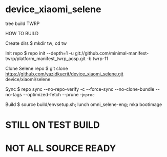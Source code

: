 # device_xiaomi_selene
tree build TWRP

HOW TO BUILD

Create dirs
$ mkdir tw; cd tw

Init repo
$ repo init --depth=1 -u git://github.com/minimal-manifest-twrp/platform_manifest_twrp_aosp.git -b twrp-11

Clone Selene repo
$ git clone https://github.com/yazidkucrit/device_xiaomi_selene.git device/xiaomi/selene

Sync
$ repo sync --no-repo-verify -c --force-sync --no-clone-bundle --no-tags --optimized-fetch --prune -j`nproc`

Build
$ source build/envsetup.sh; lunch omni_selene-eng; mka bootimage





# STILL ON TEST BUILD
# NOT ALL SOURCE READY

